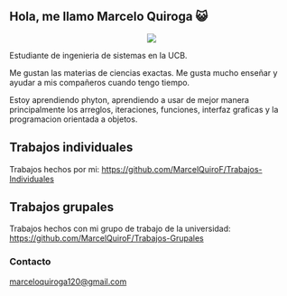 ## Hola, me llamo Marcelo Quiroga 😺 

<p align="center">
<img src=https://media1.tenor.com/m/i34-3OM8aHIAAAAC/coraz%C3%B3n-programacion.gif
</p>

Estudiante de ingenieria de sistemas en la UCB.

Me gustan las materias de ciencias exactas. Me gusta mucho enseñar y ayudar a mis compañeros cuando tengo tiempo.

Estoy aprendiendo phyton, aprendiendo a usar de mejor manera principalmente los arreglos, iteraciones, funciones, interfaz graficas y la programacion orientada a objetos.

## Trabajos individuales
Trabajos hechos por mi: 
https://github.com/MarcelQuiroF/Trabajos-Individuales

## Trabajos grupales
Trabajos hechos con mi grupo de trabajo de la universidad: 
https://github.com/MarcelQuiroF/Trabajos-Grupales


### Contacto
marceloquiroga120@gmail.com
